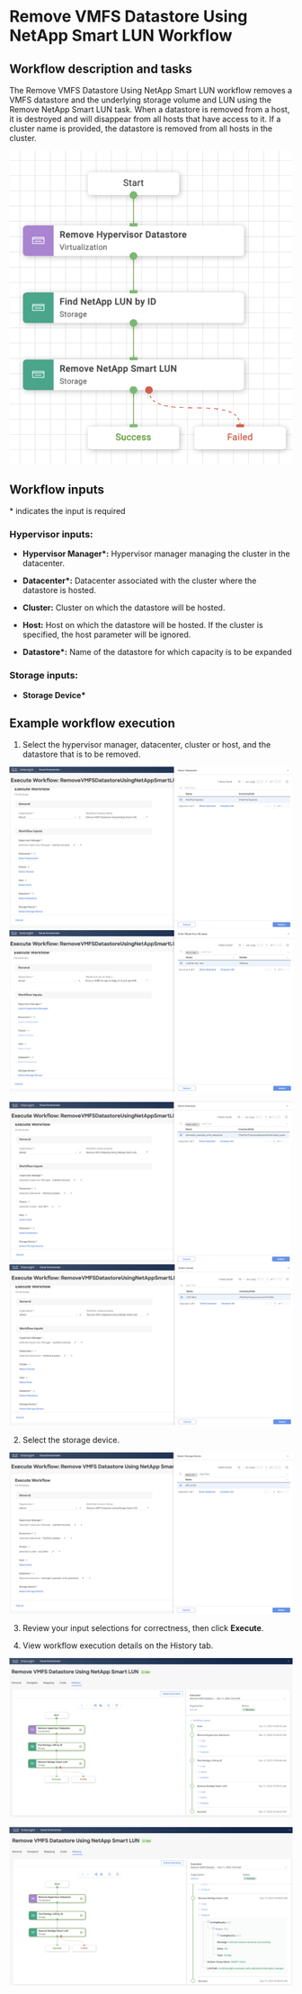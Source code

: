 # Remove VMFS Datastore Using NetApp Smart LUN Workflow

## Workflow description and tasks

The Remove VMFS Datastore Using NetApp Smart LUN workflow removes a VMFS
datastore and the underlying storage volume and LUN using the Remove
NetApp Smart LUN task. When a datastore is removed from a host, it is
destroyed and will disappear from all hosts that have access to it. If a
cluster name is provided, the datastore is removed from all hosts in the
cluster.

![](../images/RemoveVMFSDatastoreUsingNetAppSmartLUN/9ec006cd24178f4d409298ad8916bb0b70fbf534.png)

## Workflow inputs
\* indicates the input is required

### Hypervisor inputs:

- **Hypervisor Manager\*:** Hypervisor manager managing the cluster in the
datacenter.

- **Datacenter\*:** Datacenter associated with the cluster where the
datastore is hosted.

- **Cluster:** Cluster on which the datastore will be hosted.

- **Host:** Host on which the datastore will be hosted. If the cluster is
specified, the host parameter will be ignored.

- **Datastore\*:** Name of the datastore for which capacity is to be
expanded

### Storage inputs:

- **Storage Device\***

## Example workflow execution

1.  Select the hypervisor manager, datacenter, cluster or host, and the
    datastore that is to be removed.

![](../images/RemoveVMFSDatastoreUsingNetAppSmartLUN/905ac6d7b521f9a48b4c8745c468a834b44e424a.png)![](../images/RemoveVMFSDatastoreUsingNetAppSmartLUN/6edd5f9494b55accf15a5d47721b379bd55ba213.png)

![](../images/RemoveVMFSDatastoreUsingNetAppSmartLUN/f3e57536048066444f7eca5c3cc3a2d86d23a307.png)![](../images/RemoveVMFSDatastoreUsingNetAppSmartLUN/d3410d85cb133ec2122d4ef708e732602b3fdde8.png)

2.  Select the storage device.

![](../images/RemoveVMFSDatastoreUsingNetAppSmartLUN/abad1cf55c7b2343d8320183f6b4e1cd0d48f659.png)

3.  Review your input selections for correctness, then click **Execute**.

4.  View workflow execution details on the History tab.

![](../images/RemoveVMFSDatastoreUsingNetAppSmartLUN/7bbe0368f099993572a5c241dacdd906252eae86.png)

![](../images/RemoveVMFSDatastoreUsingNetAppSmartLUN/35fda4157bcdf8a6fc49fec3bf4e386569cadef7.png)